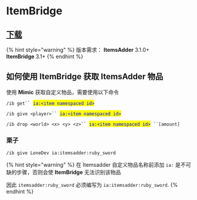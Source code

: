# ItemBridge

## [下载](https://www.spigotmc.org/resources/77080/)

{% hint style="warning" %}
版本需求：
**ItemsAdder** 3.1.0+  
**ItemBridge** 3.1+
{% endhint %}

## 如何使用 ItemBridge 获取 ItemsAdder 物品

使用 **Mimic** 获取自定义物品，需要使用以下命令

`/ib get`` `<mark style="color:blue;">`ia:<item namespaced id>`</mark>

`/ib give <player>`` `<mark style="color:blue;">`ia:<item namespaced id>`</mark>

`/ib drop <world> <x> <y> <z>`` `<mark style="color:blue;">`ia:<item namespaced id>`</mark>` ``[amount]`

### 栗子

`/ib give LoneDev ia:itemsadder:ruby_sword`

{% hint style="warning" %}
在 Itemsadder 自定义物品名称前添加 `ia:` 是不可缺的步骤，否则会使 **ItemBridge** 无法识别该物品

因此 `itemsadder:ruby_sword` 必须编写为 `ia:itemsadder:ruby_sword`.
{% endhint %}



